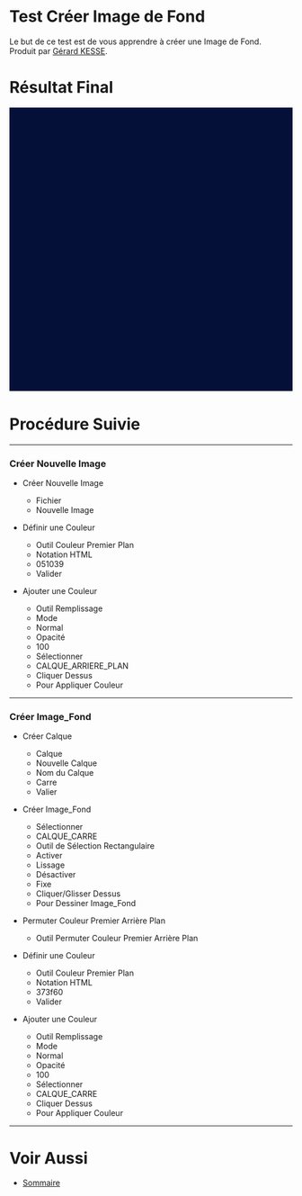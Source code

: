 # Test Créer Image de Fond 

Le but de ce test est de vous apprendre à créer une Image de Fond.  
Produit par 
[Gérard KESSE](https://github.com/gkesse/ "https://github.com/gkesse").

# Résultat Final

![Image_Fond.png](https://raw.githubusercontent.com/gkesse/ReadyGimp/master/Forme_Geometrique/Image_Fond.png)

# Procédure Suivie
---
### Créer Nouvelle Image

* Créer Nouvelle Image
    * Fichier
    * Nouvelle Image

* Définir une Couleur
    * Outil Couleur Premier Plan
    * Notation HTML
    * 051039
    * Valider

* Ajouter une Couleur
    * Outil Remplissage
    * Mode
    * Normal
    * Opacité
    * 100
    * Sélectionner
    * CALQUE_ARRIERE_PLAN
    * Cliquer Dessus
    * Pour Appliquer Couleur
---
### Créer Image_Fond

* Créer Calque
    * Calque
    * Nouvelle Calque
    * Nom du Calque
    * Carre
    * Valier

* Créer Image_Fond
    * Sélectionner
    * CALQUE_CARRE
    * Outil de Sélection Rectangulaire
    * Activer
    * Lissage
    * Désactiver
    * Fixe
    * Cliquer/Glisser Dessus
    * Pour Dessiner Image_Fond

* Permuter Couleur Premier Arrière Plan
    * Outil Permuter Couleur Premier Arrière Plan

* Définir une Couleur
    * Outil Couleur Premier Plan
    * Notation HTML
    * 373f60
    * Valider

* Ajouter une Couleur
    * Outil Remplissage
    * Mode
    * Normal
    * Opacité
    * 100
    * Sélectionner
    * CALQUE_CARRE
    * Cliquer Dessus
    * Pour Appliquer Couleur
---
# Voir Aussi

* [Sommaire](https://github.com/gkesse/ReadyGimp/ "Sommaire")
